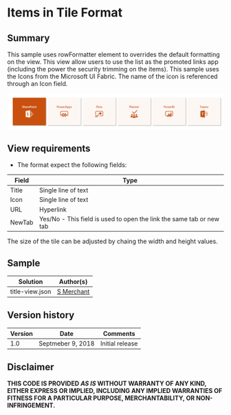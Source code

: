 # Items in Tile Format

## Summary
This sample uses rowFormatter element to overrides the default formatting on the view.  This view allow users to use the list as the promoted links app (including the power the security trimming on the items).  This sample uses the Icons from the Microsoft UI Fabric. The name of the icon is referenced through an Icon field.

![Color status field](./tile-view.png)

## View requirements
- The format expect the following fields:

Field |Type
--------|---------
Title | Single line of text 
Icon | Single line of text
URL | Hyperlink 
NewTab | Yes/No - This field is used to open the link the same tab or new tab

The size of the tile can be adjusted by chaing the width and height values.

## Sample

Solution|Author(s)
--------|---------
title-view.json | [S Merchant](https://twitter.com/sohailmerchant)

## Version history

Version|Date|Comments
-------|----|--------
1.0|Septmeber 9, 2018|Initial release

## Disclaimer
**THIS CODE IS PROVIDED *AS IS* WITHOUT WARRANTY OF ANY KIND, EITHER EXPRESS OR IMPLIED, INCLUDING ANY IMPLIED WARRANTIES OF FITNESS FOR A PARTICULAR PURPOSE, MERCHANTABILITY, OR NON-INFRINGEMENT.**
